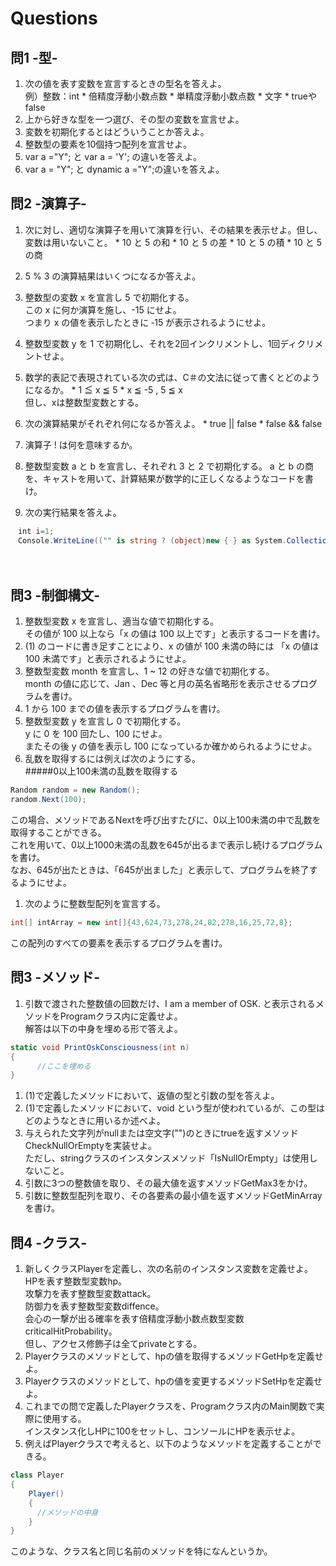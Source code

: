 # Questions
## 問1 -型-
  1. 次の値を表す変数を宣言するときの型名を答えよ。  
  例）整数：int
    * 倍精度浮動小数点数
    * 単精度浮動小数点数
    * 文字
    * trueやfalse
  1. 上から好きな型を一つ選び、その型の変数を宣言せよ。
  1. 変数を初期化するとはどういうことか答えよ。
  1. 整数型の要素を10個持つ配列を宣言せよ。
  1. var a ="Y";  と  var a = 'Y';  の違いを答えよ。
  1. var a = "Y"; と dynamic a ="Y";の違いを答えよ。

## 問2 -演算子-
  1. 次に対し、適切な演算子を用いて演算を行い、その結果を表示せよ。但し、変数は用いないこと。
    * 10 と 5 の和
    * 10 と 5 の差
    * 10 と 5 の積
    * 10 と 5 の商
  1. 5 % 3 の演算結果はいくつになるか答えよ。
  1. 整数型の変数 x を宣言し 5 で初期化する。  
  この x に何か演算を施し、-15 にせよ。  
  つまり x の値を表示したときに ‐15 が表示されるようにせよ。
  1. 整数型変数 y を 1 で初期化し、それを2回インクリメントし、1回ディクリメントせよ。
  1. 数学的表記で表現されている次の式は、C＃の文法に従って書くとどのようになるか。
    * 1 ≦ x ≦ 5
    * x ≦ -5 , 5 ≦ x  
但し、xは整数型変数とする。
  1. 次の演算結果がそれぞれ何になるか答えよ。
    * true || false
    * false && false
  1. 演算子 ! は何を意味するか。
  1. 整数型変数 a と b を宣言し、それぞれ 3 と 2 で初期化する。
  a と b の商を、キャストを用いて、計算結果が数学的に正しくなるようなコードを書け。

  1. 次の実行結果を答えよ。

```csharp
　int i=1;
　Console.WriteLine(("" is string ? (object)new { } as System.Collections.IEnumerable : "Hello") ?? (i < 0 || (i = (++i) * 3) > 0 || (i = (++i) / 3) > 0 ? "Hello" + i : i + "Hello"));
```
　
## 問3 -制御構文-
  1. 整数型変数 x を宣言し、適当な値で初期化する。  
  その値が 100 以上なら「x の値は 100 以上です」と表示するコードを書け。
  1. (1) のコードに書き足すことにより、x の値が 100 未満の時には
  「x の値は 100 未満です」と表示されるようにせよ。
  1. 整数型変数 month を宣言し、1 ~ 12 の好きな値で初期化する。  
  month の値に応じて、Jan 、Dec 等と月の英名省略形を表示させるプログラムを書け。
  1. 1 から 100 までの値を表示するプログラムを書け。
  1. 整数型変数 y を宣言し 0 で初期化する。  
  y に 0 を 100 回たし、100 にせよ。  
  またその後 y の値を表示し 100 になっているか確かめられるようにせよ。
  1. 乱数を取得するには例えば次のようにする。  
  #####0以上100未満の乱数を取得する
  ```csharp
  Random random = new Random();  
  random.Next(100);  
  ```
  この場合、メソッドであるNextを呼び出すたびに、0以上100未満の中で乱数を取得することができる。  
  これを用いて、0以上1000未満の乱数を645が出るまで表示し続けるプログラムを書け。  
  なお、645が出たときは、「645が出ました」と表示して、プログラムを終了するようにせよ。
  1. 次のように整数型配列を宣言する。
  ```csharp
  int[] intArray = new int[]{43,624,73,278,24,82,278,16,25,72,8};
  ```
  この配列のすべての要素を表示するプログラムを書け。

## 問3 -メソッド-
  1. 引数で渡された整数値の回数だけ、I am a member of OSK. と表示されるメソッドをProgramクラス内に定義せよ。  
  解答は以下の中身を埋める形で答えよ。
  ```csharp
  static void PrintOskConsciousness(int n)
  {
        //ここを埋める
  }
  ```
  1. (1)で定義したメソッドにおいて、返値の型と引数の型を答えよ。
  1. (1)で定義したメソッドにおいて、void という型が使われているが、この型はどのようなときに用いるか述べよ。
  1. 与えられた文字列がnullまたは空文字("")のときにtrueを返すメソッドCheckNullOrEmptyを実装せよ。  
  ただし、stringクラスのインスタンスメソッド「IsNullOrEmpty」は使用しないこと。
  1. 引数に3つの整数値を取り、その最大値を返すメソッドGetMax3をかけ。
  1. 引数に整数型配列を取り、その各要素の最小値を返すメソッドGetMinArrayを書け。

## 問4 -クラス-
  1. 新しくクラスPlayerを定義し、次の名前のインスタンス変数を定義せよ。  
  HPを表す整数型変数hp。  
  攻撃力を表す整数型変数attack。  
  防御力を表す整数型変数diffence。  
  会心の一撃が出る確率を表す倍精度浮動小数点数型変数criticalHitProbability。  
  但し、アクセス修飾子は全てprivateとする。
  1. Playerクラスのメソッドとして、hpの値を取得するメソッドGetHpを定義せよ。
  1. Playerクラスのメソッドとして、hpの値を変更するメソッドSetHpを定義せよ。
  1. これまでの問で定義したPlayerクラスを、Programクラス内のMain関数で実際に使用する。  
  インスタンス化しHPに100をセットし、コンソールにHPを表示せよ。
  1. 例えばPlayerクラスで考えると、以下のようなメソッドを定義することができる。
  ```csharp
  class Player
  {
      Player()
      {
        //メソッドの中身
      }
  }
  ```
このような、クラス名と同じ名前のメソッドを特になんというか。
